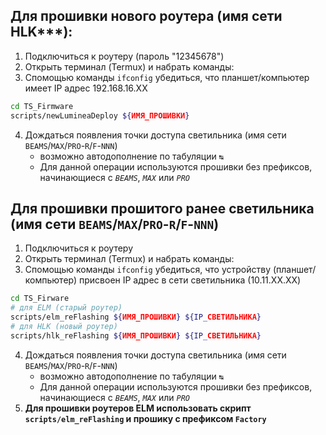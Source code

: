 ## Для прошивки нового роутера (имя сети HLK***):
1. Подключиться к роутеру (пароль "12345678")
2. Открыть терминал (Termux) и набрать команды:
3. Спомощью команды ```ifconfig``` убедиться, что планшет/компьютер имеет IP адрес 192.168.16.XX
```sh
cd TS_Firmware
scripts/newLumineaDeploy ${ИМЯ_ПРОШИВКИ}
```
4. Дождаться появления точки доступа светильника (имя сети ```BEAMS```/```MAX```/```PRO```-```R```/```F```-```NNN```)
    - возможно автодополнение по табуляции *```↹```*
    - Для данной операции используются прошивки без префиксов, начинающиеся с *```BEAMS```*, *```MAX```* или *```PRO```*


## Для прошивки прошитого ранее светильника (имя сети ```BEAMS```/```MAX```/```PRO```-```R```/```F```-```NNN```)
1. Подключиться к роутеру
2. Открыть терминал (Termux) и набрать команды:
3. Спомощью команды ```ifconfig``` убедиться, что устройству (планшет/компьютер) присвоен IP адрес в сети светильника (10.11.XX.XX)
```sh
cd TS_Firware
# для ELM (старый роутер)
scripts/elm_reFlashing ${ИМЯ_ПРОШИВКИ} ${IP_СВЕТИЛЬНИКА}
# для HLK (новый роутер)
scripts/hlk_reFlashing ${ИМЯ_ПРОШИВКИ} ${IP_СВЕТИЛЬНИКА}
```
4. Дождаться появления точки доступа светильника (имя сети ```BEAMS```/```MAX```/```PRO```-```R```/```F```-```NNN```)
    - возможно автодополнение по табуляции *```↹```*
    - Для данной операции используются прошивки без префиксов, начинающиеся с *```BEAMS```*, *```MAX```* или *```PRO```*
5. **Для прошивки роутеров ELM использовать скрипт ```scripts/elm_reFlashing``` и прошику с префиксом ```Factory```**

